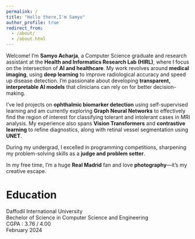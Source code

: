 ```yaml
---
permalink: /
title: "Hello there,I'm Samyo"
author_profile: true
redirect_from: 
  - /about/
  - /about.html
---
```



Welcome! I’m <b>Samyo Acharja</b>, a Computer Science graduate and research assistant at the <b>Health and Informatics Research Lab (HIRL)</b>, where I focus on the intersection of <b>AI and healthcare</b>. My work revolves around <b>medical imaging</b>, using <b>deep learning</b> to improve radiological accuracy and speed up disease detection. I’m passionate about developing <b>transparent, interpretable AI models</b> that clinicians can rely on for better decision-making.

I’ve led projects on <b>ophthalmic biomarker detection</b> using self-supervised learning and am currently exploring <b>Graph Neural Networks</b> to effectively find the region of interest for classifying tolerant and intolerant cases in MRI analysis. My experience also spans <b>Vision Transformers</b> and <b>contrastive learning</b> to refine diagnostics, along with retinal vessel segmentation using <b>UNET</b>.

During my undergrad, I excelled in programming competitions, sharpening my problem-solving skills as a <b>judge and problem setter</b>.

In my free time, I’m a huge <b>Real Madrid</b> fan and love <b>photography</b>—it’s my creative escape.



# Education 

Daffodil International University <br>
Bechelor of Science in Computer Science and Engineering <br>
CGPA : 3.76 / 4.00 <br>
February 2024